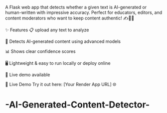 A Flask web app that detects whether a given text is AI-generated or human-written with impressive accuracy. Perfect for educators, editors, and content moderators who want to keep content authentic! ✍️🕵️‍♂️

✨ Features
📋 upload any text to analyze

🤖 Detects AI-generated content using advanced models

📊 Shows clear confidence scores

🖥️ Lightweight & easy to run locally or deploy online

🚀 Live demo available

🚀 Live Demo
Try it out here: [Your Render App URL] 🌐

# -AI-Generated-Content-Detector-

